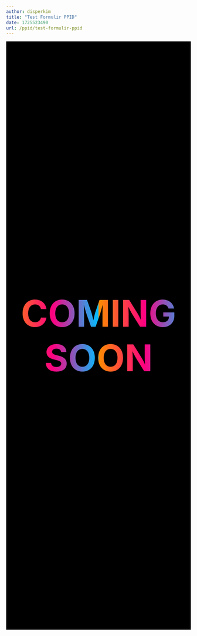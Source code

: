 ```yaml
---
author: disperkim
title: "Test Formulir PPID"
date: 1725523490
url: /ppid/test-formulir-ppid
---
```


<div style="display: flex; justify-content: center; align-items: center; height: 40vh; background-color: #000;">
<p style="font-size: 100px; font-weight: bold; background: linear-gradient(90deg, #ff8c00, #ff0080, #00bfff); background-size: 50%; -webkit-background-clip: text; -webkit-text-fill-color: transparent; animation: moveText 5s linear infinite, gradientShift 8s ease infinite; text-align: center;">COMING SOON</p>
</div>

